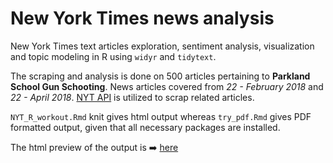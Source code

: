 # New York Times news analysis
New York Times text articles exploration, sentiment analysis, visualization and topic modeling in R using `widyr` and `tidytext`.

The scraping and analysis is done on 500 articles pertaining to **Parkland School Gun Schooting**. News articles covered from *22 - February 2018* and *22 - April 2018*. [NYT API](https://developer.nytimes.com/apis) is utilized to scrap related articles.

`NYT_R_workout.Rmd` knit gives html output whereas `try_pdf.Rmd` gives PDF formatted output, given that all necessary packages are installed. 

The html preview of the output is ➡️ <a href="https://htmlpreview.github.io/?https://github.com/kumarh22/NYT_news_analysis/blob/master/NYT_R_workout.nb.html" target="_blank">here</a>
